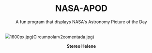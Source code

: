 <div align="center">
  <h1>
    NASA-APOD
  </h1>
</div>
  
<div align="center">
  A fun program that displays NASA's Astronomy Picture of the Day
</div>

<br>

![](https://apod.nasa.gov/apod/image/2503/N00172886_92_beltramini.jpg)1600px.jpg)Circumpolarv2comentada.jpg)

<p align = "center">
  <b>Stereo Helene</b>
</p>
